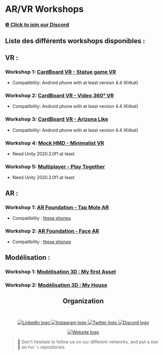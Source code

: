 # AR/VR Workshops

### [🌐 Click to join our Discord](https://discord.gg/Yqq2ADGDS7)


## Liste des différents workshops disponibles :

## VR :

### Workshop 1: [CardBoard VR - Statue game VR](./Workshop_VR_1/Workshop_VR_1.pdf)
- Compatibility: Android phone with at least version 4.4 (Kitkat)

### Workshop 2: [CardBoard VR - Video 360° VR](./Workshop_VR_2/Workshop_VR_2.pdf)
- Compatibility: Android phone with at least version 4.4 (Kitkat)

### Workshop 3: [CardBoard VR - Arizona Like](./Workshop_VR_3)
- Compatibility: Android phone with at least version 4.4 (Kitkat)

### Workshop 4: [Mock HMD - Minimalist VR](./Workshop_VR_4)
- Need Unity 2020.3.0f1 at least

### Workshop 5: [Multiplayer - Play Together](./Workshop_VR_5)
- Need Unity 2020.3.0f1 at least

## AR :

### Workshop 1: [AR Foundation - Tap Mole AR](./Workshop_AR_1/Workshop_AR_1.pdf)
- Compatibility : [these phones](https://developers.google.com/ar/discover/supported-devices)

### Workshop 2: [AR Foundation - Face AR](./Workshop_AR_2/Workshop_AR_2.pdf)
- Compatibility : [these phones](https://developers.google.com/ar/discover/supported-devices)

## Modélisation :

### Workshop 1: [Modélisation 3D : My first Asset](./Workshop_MD_1/Workshop_MD_1.pdf)

### Workshop 2: [Modélisation 3D : My House](./Workshop_MD_2/Workshop_MD_2.pdf)

<h2 align=center>
Organization
</h2>
<br/>
<p align='center'>
    <a href="https://www.linkedin.com/company/pocinnovation/mycompany/">
        <img src="https://img.shields.io/badge/LinkedIn-0077B5?style=for-the-badge&logo=linkedin&logoColor=white" alt="LinkedIn logo">
    </a>
    <a href="https://www.instagram.com/pocinnovation/">
        <img src="https://img.shields.io/badge/Instagram-E4405F?style=for-the-badge&logo=instagram&logoColor=white" alt="Instagram logo"
>
    </a>
    <a href="https://twitter.com/PoCInnovation">
        <img src="https://img.shields.io/badge/Twitter-1DA1F2?style=for-the-badge&logo=twitter&logoColor=white" alt="Twitter logo">
    </a>
    <a href="https://discord.com/invite/Yqq2ADGDS7">
        <img src="https://img.shields.io/badge/Discord-7289DA?style=for-the-badge&logo=discord&logoColor=white" alt="Discord logo">
    </a>
</p>
<p align=center>
    <a href="https://www.poc-innovation.fr/">
        <img src="https://img.shields.io/badge/WebSite-1a2b6d?style=for-the-badge&logo=GitHub Sponsors&logoColor=white" alt="Website logo">
    </a>
</p>

> 🚀 Don't hesitate to follow us on our different networks, and put a star 🌟 on `PoC's` repositories.
